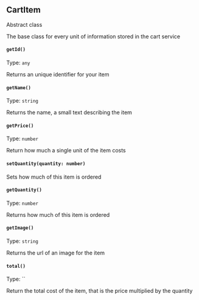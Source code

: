 ## CartItem


<span class="badge badge-warning">Abstract class</span>



The base class for every unit of information stored in the cart service



#### `getId()`

Type: `any`



Returns an unique identifier for your item



#### `getName()`

Type: `string`



Returns the name, a small text describing the item



#### `getPrice()`

Type: `number`



Return how much a single unit of the item costs



#### `setQuantity(quantity: number)`

Sets how much of this item is ordered



#### `getQuantity()`

Type: `number`



Returns how much of this item is ordered



#### `getImage()`

Type: `string`



Returns the url of an image for the item



#### `total()`

Type: ``



Return the total cost of the item, that is the price multiplied by the quantity



